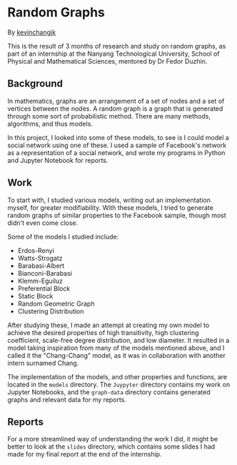 # Random Graphs

By [kevinchangjk](https://github.com/kevinchangjk)

This is the result of 3 months of research and study on random graphs, as part of an internship at the Nanyang Technological University, School of Physical and Mathematical Sciences, mentored by Dr Fedor Duzhin.

## Background

In mathematics, graphs are an arrangement of a set of nodes and a set of vertices between the nodes. A random graph is a graph that is generated through some sort of probabilistic method. There are many methods, algorithms, and thus models.

In this project, I looked into some of these models, to see is I could model a social network using one of these. I used a sample of Facebook's network as a representation of a social network, and wrote my programs in Python and Jupyter Notebook for reports.

## Work

To start with, I studied various models, writing out an implementation myself, for greater modifiability. With these models, I tried to generate random graphs of similar properties to the Facebook sample, though most didn't even come close.

Some of the models I studied include:

- Erdos-Renyi
- Watts-Strogatz
- Barabasi-Albert
- Bianconi-Barabasi
- Klemm-Eguiluz
- Preferential Block
- Static Block
- Random Geometric Graph
- Clustering Distribution

After studying these, I made an attempt at creating my own model to achieve the desired properties of high transitivity, high clustering coefficient, scale-free degree distribution, and low diameter. It resulted in a model taking inspiration from many of the models mentioned above, and I called it the "Chang-Chang" model, as it was in collaboration with another intern surnamed Chang.

The implementation of the models, and other properties and functions, are located in the `models` directory. The `Juypyter` directory contains my work on Jupyter Notebooks, and the `graph-data` directory contains generated graphs and relevant data for my reports.

## Reports

For a more streamlined way of understanding the work I did, it might be better to look at the `slides` directory, which contains some slides I had made for my final report at the end of the internship.
